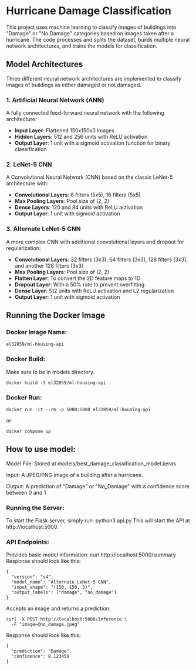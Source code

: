 <H1>Hurricane Damage Classification</H1>
This project uses machine learning to classify images of buildings into "Damage" or "No Damage" categories based on images taken after a hurricane. The code processes and splits the dataset, builds multiple neural network architectures, and trains the models for classification.

<H2>Model Architectures</H2>

Three different neural network architectures are implemented to classify images of buildings as either damaged or not damaged.

### **1. Artificial Neural Network (ANN)**

A fully connected feed-forward neural network with the following architecture:

- **Input Layer**: Flattened 150x150x3 images
- **Hidden Layers**: 512 and 256 units with ReLU activation
- **Output Layer**: 1 unit with a sigmoid activation function for binary classification

### **2. LeNet-5 CNN**

A Convolutional Neural Network (CNN) based on the classic LeNet-5 architecture with:

- **Convolutional Layers**: 6 filters (5x5), 16 filters (5x5)
- **Max Pooling Layers**: Pool size of (2, 2)
- **Dense Layers**: 120 and 84 units with ReLU activation
- **Output Layer**: 1 unit with sigmoid activation

### **3. Alternate LeNet-5 CNN**

A more complex CNN with additional convolutional layers and dropout for regularization:

- **Convolutional Layers**: 32 filters (3x3), 64 filters (3x3), 128 filters (3x3), and another 128 filters (3x3)
- **Max Pooling Layers**: Pool size of (2, 2)
- **Flatten Layer**: To convert the 2D feature maps to 1D
- **Dropout Layer**: With a 50% rate to prevent overfitting
- **Dense Layer**: 512 units with ReLU activation and L2 regularization
- **Output Layer**: 1 unit with sigmoid activation

  
<H2>Running the Docker Image</H2>
<H3>Docker Image Name:</H3>

```
el32859/ml-housing-api
```

<H3>Docker Build:</H3>
Make sure to be in models directory.

```
docker build -t el32859/ml-housing-api .
```

<H3>Docker Run:</H3>

```
docker run -it --rm -p 5000:5000 el32859/ml-housing-api
```
or

```
docker compose up
```

<H2>How to use model:</H2>
Model File: Stored at models/best_damage_classification_model.keras

Input: A JPEG/PNG image of a building after a hurricane.

Output: A prediction of "Damage" or "No_Damage" with a confidence score between 0 and 1

<H3>Running the Server:</H3>
To start the Flask server, simply run: python3 api.py
This will start the API at http://localhost:5000.

<H3>API Endpoints:</H3>
Provides basic model information: curl http://localhost:5000/summary
Response should look like this:

```
{
  "version": "v4",
  "model_name": "Alternate LeNet-5 CNN",
  "input_shape": "(150, 150, 3)",
  "output_labels": ["damage", "no_damage"]
}
```

Accepts an image and returns a prediction: 
```
curl -X POST http://localhost:5000/inference \
  -F "image=@no_damage.jpeg"
```

Response should look like this:

```
{
  "prediction": "Damage",
  "confidence": 0.123456
}
```

